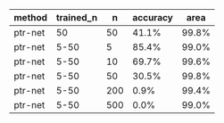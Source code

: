 | method   | trained_n   |   n | accuracy   | area   |
|----------|-------------|-----|------------|--------|
| ptr-net  | 50          |  50 | 41.1%      | 99.8%  |
| ptr-net  | 5-50        |   5 | 85.4%      | 99.0%  |
| ptr-net  | 5-50        |  10 | 69.7%      | 99.6%  |
| ptr-net  | 5-50        |  50 | 30.5%      | 99.8%  |
| ptr-net  | 5-50        | 200 | 0.9%       | 99.4%  |
| ptr-net  | 5-50        | 500 | 0.0%       | 99.0%  |
